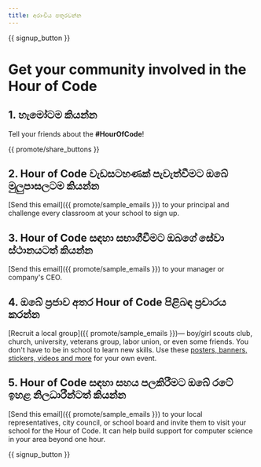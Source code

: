 ```yaml
---
title: අරාංචිය පතුරවන්න
---
```


{{ signup_button }}

# Get your community involved in the Hour of Code

## 1. හැමෝටම කියන්න

Tell your friends about the **#HourOfCode**!

{{ promote/share_buttons }}

## 2. Hour of Code වැඩසටහණක් පැවැත්වීමට ඔබේ මුලුපාසලටම කියන්න

[Send this email]({{ promote/sample_emails }}) to your principal and challenge every classroom at your school to sign up.

## 3. Hour of Code සඳහා සභාගීවීමට ඔබගේ සේවා ස්ථානයටත් කියන්න

[Send this email]({{ promote/sample_emails }}) to your manager or company's CEO.

## 4. ඔබේ ප්‍රජාව අතර Hour of Code පිළිබඳ ප්‍රචාරය කරන්න

[Recruit a local group]({{ promote/sample_emails }})— boy/girl scouts club, church, university, veterans group, labor union, or even some friends. You don't have to be in school to learn new skills. Use these [posters, banners, stickers, videos and more](/promote/resources) for your own event.

## 5. Hour of Code සඳහා සහය පලකිරීමට ඔබේ රටේ ඉහළ නිලධාරීන්ටත් කියන්න

[Send this email]({{ promote/sample_emails }}) to your local representatives, city council, or school board and invite them to visit your school for the Hour of Code. It can help build support for computer science in your area beyond one hour.

{{ signup_button }}